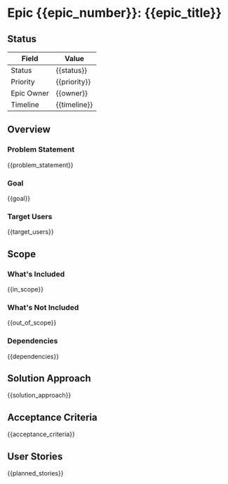 # Epic {{epic_number}}: {{epic_title}}

## Status

| Field                | Value                    |
|----------------------|--------------------------|
| Status               | {{status}}               |
| Priority             | {{priority}}            |
| Epic Owner           | {{owner}}               |
| Timeline             | {{timeline}}            |

## Overview

### Problem Statement

{{problem_statement}}

### Goal

{{goal}}

### Target Users

{{target_users}}

## Scope

### What's Included

{{in_scope}}

### What's Not Included

{{out_of_scope}}

### Dependencies

{{dependencies}}

## Solution Approach

{{solution_approach}}

## Acceptance Criteria

{{acceptance_criteria}}

## User Stories

{{planned_stories}}
